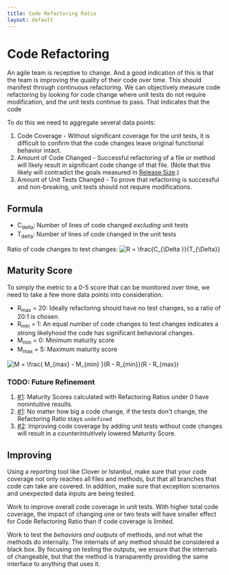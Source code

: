 ```yaml
---
title: Code Refactoring Ratio
layout: default
---
```

# Code Refactoring
An agile team is receptive to change. And a good indication of this is that the team is improving the quality of their code over time. This should manifest through continuous refactoring. We can objectively measure code refactoring by looking for code change where unit tests do not require modification, and the unit tests continue to pass. That indicates that the code

To do this we need to aggregate several data points:
1. Code Coverage - Without significant coverage for the unit tests, it is difficult to confirm that the code changes leave original functional behavior intact.
2. Amount of Code Changed - Successful refactoring of a file or method will likely result in significant code change of that file. (Note that this likely will contradict the goals measured in [Release Size](#release-size).)
3. Amount of Unit Tests Changed - To prove that refactoring is successful and non-breaking, unit tests should not require modifications.

## Formula
* C<sub>delta</sub>: Number of lines of code changed *excluding* unit tests
* T<sub>delta</sub>: Number of lines of code changed in the unit tests

Ratio of code changes to test changes:
<img src="https://latex.codecogs.com/gif.latex?R&space;=&space;\frac{C_{\Delta&space;}}{T_{\Delta}}" title="R = \frac{C_{\Delta }}{T_{\Delta}}" />

## Maturity Score
To simply the metric to a 0-5 score that can be monitored over time, we need to take a few more data points into consideration.

* R<sub>max</sub> = 20: Ideally refactoring should have no test changes, so a ratio of 20:1 is chosen.
* R<sub>min</sub> = 1: An equal number of code changes to test changes indicates a strong likelyhood the code has significant behavioral changes.
* M<sub>min</sub> = 0: Minimum maturity score
* M<sub>max</sub> = 5: Maximum maturity score

<img src="https://latex.codecogs.com/gif.latex?M&space;=&space;\frac{&space;M_{max}&space;-&space;M_{min}&space;}{R&space;-&space;R_{min}}(R&space;-&space;R_{max})" title="M = \frac{ M_{max} - M_{min} }{R - R_{min}}(R - R_{max})" />

### TODO: Future Refinement
1. [#1](https://github.com/amclin/devopsculture/issues/1): Maturity Scores calculated with Refactoring Ratios under 0 have nonintuitive results.
2. [#1](https://github.com/amclin/devopsculture/issues/1): No matter how big a code change, if the tests don't change, the Refactoring Ratio stays `undefined`
3. [#2](https://github.com/amclin/devopsculture/issues/2): Improving code coverage by adding unit tests without code changes will result in a counterintuitively lowered Maturity Score.

## Improving
Using a reporting tool like Clover or Istanbul, make sure that your code coverage not only reaches all files and methods, but that all branches that code can take are covered. In addition, make sure that exception scenarios and unexpected data inputs are being tested.

Work to improve overall code coverage in unit tests. With higher total code coverage, the impact of changing one or two tests will have smaller effect for Code Refactoring Ratio than if code coverage is limited.

Work to test the *behaviors and outputs* of methods, and not what the methods do internally. The internals of any method should be considered a black box. By focusing on testing the outputs, we ensure that the internals of changeable, but that the method is transparently providing the same interface to anything that uses it.